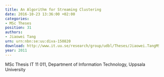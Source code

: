 ```yaml
---
title: An Algorithm for Streaming Clustering
date: 2016-10-23 13:36:00 +02:00
categories:
- MSc Theses
position: 31
authors:
- Jiaowei Tang
urn: urn:nbn:se:uu:diva-150820
download: http://www.it.uu.se/research/group/udbl/Theses/Jiaowei.TangMSc.pdf
year: 2011
---
```


MSc Thesis IT 11 011, Department of Information Technology, Uppsala University
